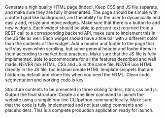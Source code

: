 Generate a high quality HTML page (index). Keep CSS and JS file separate, and make sure they are fully implemented. The page should be simple with a dotted grid like background, and the ability for the user to dynamically and easily add, resize and move widgets. Make sure that there is a button to add new widgets. Each widget should be able to present text returned from a REST call to a corresponding backend API, make sure to implement this in the JS file as well. Each widget should have a title bar with a different color than the contents of the widget. Add a header and footer to the page that will stay even when scrolling, but some general header and footer items in them according to market best practices. Make sure that the JS file is fully implemented, able to accommodate for all the features described and well made. NEVER mix HTML, CSS and JS in the same file. NEVER use HTML directly in the JS file, but instead create HTML template snippets that are hidden by default and clone this when you need the HTML. Clean code, segmentation and working code is key.

Structure contents to be presented in three sibling folders, html, css and js. Output the final structure. Create a one liner command to launch the website using a simple one line CLI/python command locally. Make sure that the code is fully implemented and not just using comments and placeholders. This is a complete production application ready for launch.